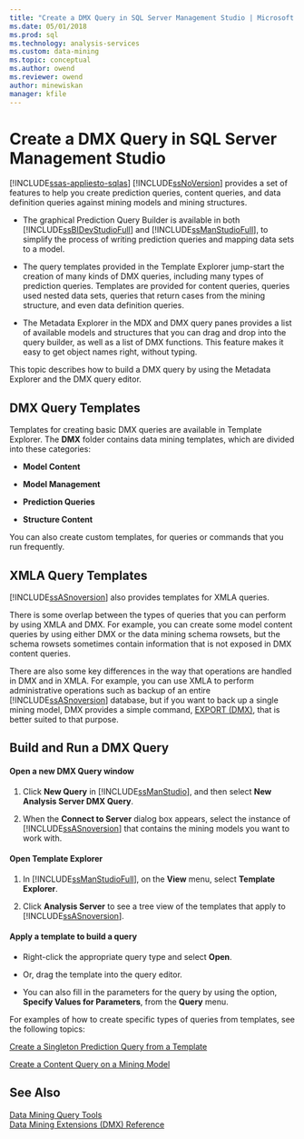 ```yaml
---
title: "Create a DMX Query in SQL Server Management Studio | Microsoft Docs"
ms.date: 05/01/2018
ms.prod: sql
ms.technology: analysis-services
ms.custom: data-mining
ms.topic: conceptual
ms.author: owend
ms.reviewer: owend
author: minewiskan
manager: kfile
---
```

# Create a DMX Query in SQL Server Management Studio
[!INCLUDE[ssas-appliesto-sqlas](../../includes/ssas-appliesto-sqlas.md)]
  [!INCLUDE[ssNoVersion](../../includes/ssnoversion-md.md)] provides a set of features to help you create prediction queries, content queries, and data definition queries against mining models and mining structures.  
  
-   The graphical Prediction Query Builder is available in both [!INCLUDE[ssBIDevStudioFull](../../includes/ssbidevstudiofull-md.md)] and [!INCLUDE[ssManStudioFull](../../includes/ssmanstudiofull-md.md)], to simplify the process of writing prediction queries and mapping data sets to a model.  
  
-   The query templates provided in the Template Explorer jump-start the creation of many kinds of DMX queries, including many types of prediction queries. Templates are provided for content queries, queries used nested data sets, queries that return cases from the mining structure, and even data definition queries.  
  
-   The Metadata Explorer in the MDX and DMX query panes provides a list of available models and structures that you can drag and drop into the query builder, as well as a list of DMX functions. This feature makes it easy to get object names right, without typing.  
  
 This topic describes how to build a DMX query by using the Metadata Explorer and the DMX query editor.  
  
##  <a name="BKMK_Templates"></a> DMX Query Templates  
 Templates for creating basic DMX queries are available in Template Explorer. The **DMX** folder contains data mining templates, which are divided into these categories:  
  
-   **Model Content**  
  
-   **Model Management**  
  
-   **Prediction Queries**  
  
-   **Structure Content**  
  
 You can also create custom templates, for queries or commands that you run frequently.  
  
## XMLA Query Templates  
 [!INCLUDE[ssASnoversion](../../includes/ssasnoversion-md.md)] also provides templates for XMLA queries.  
  
 There is some overlap between the types of queries that you can perform by using XMLA and DMX. For example, you can create some model content queries by using either DMX or the data mining schema rowsets, but the schema rowsets sometimes contain information that is not exposed in DMX content queries.  
  
 There are also some key differences in the way that operations are handled in DMX and in XMLA. For example, you can use XMLA to perform administrative operations such as backup of an entire [!INCLUDE[ssASnoversion](../../includes/ssasnoversion-md.md)] database, but if you want to back up a single mining model, DMX provides a simple command, [EXPORT &#40;DMX&#41;](/sql/dmx/export-dmx.md), that is better suited to that purpose.  
  
##  <a name="BKMK_Building_Queries"></a> Build and Run a DMX Query  
  
#### Open a new DMX Query window  
  
1.  Click **New Query** in [!INCLUDE[ssManStudio](../../includes/ssmanstudio-md.md)], and then select **New Analysis Server DMX Query**.  
  
2.  When the **Connect to Server** dialog box appears, select the instance of [!INCLUDE[ssASnoversion](../../includes/ssasnoversion-md.md)] that contains the mining models you want to work with.  
  
#### Open Template Explorer  
  
1.  In [!INCLUDE[ssManStudioFull](../../includes/ssmanstudiofull-md.md)], on the **View** menu, select **Template Explorer**.  
  
2.  Click **Analysis Server** to see a tree view of the templates that apply to [!INCLUDE[ssASnoversion](../../includes/ssasnoversion-md.md)].  
  
#### Apply a template to build a query  
  
-   Right-click the appropriate query type and select **Open**.  
  
-   Or, drag the template into the query editor.  
  
-   You can also fill in the parameters for the query by using the option, **Specify Values for Parameters**, from the **Query** menu.  
  
 For examples of how to create specific types of queries from templates, see the following topics:  
  
 [Create a Singleton Prediction Query from a Template](../../analysis-services/data-mining/create-a-singleton-prediction-query-from-a-template.md)  
  
 [Create a Content Query on a Mining Model](../../analysis-services/data-mining/create-a-content-query-on-a-mining-model.md)  
  
## See Also  
 [Data Mining Query Tools](../../analysis-services/data-mining/data-mining-query-tools.md)   
 [Data Mining Extensions &#40;DMX&#41; Reference](/sql/dmx/data-mining-extensions-dmx-reference.md)  
  
  
